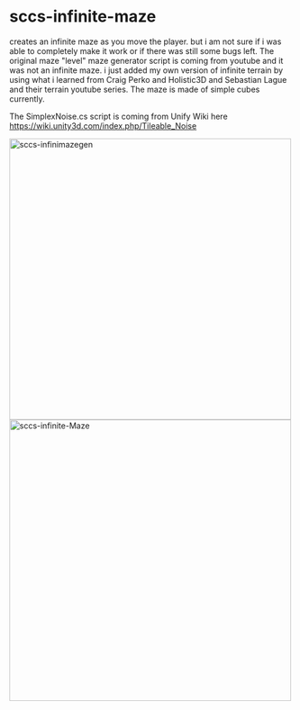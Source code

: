 # sccs-infinite-maze

creates an infinite maze as you move the player. but i am not sure if i was able to completely make it work or if there was still some bugs left. The original maze "level" maze generator script is coming from youtube and it was not an infinite maze. i just added my own version of infinite terrain by using what i learned from Craig Perko and Holistic3D and Sebastian Lague and their terrain youtube series. The maze is made of simple cubes currently. 

The SimplexNoise.cs script is coming from Unify Wiki here https://wiki.unity3d.com/index.php/Tileable_Noise

<img width=500 src="https://i.ibb.co/mHfwnD1/sccs-infinimazegen.gif" alt="sccs-infinimazegen" border="0">
<img width=500 src="https://i.ibb.co/PYVDJGZ/sccs-infinite-Maze.png" alt="sccs-infinite-Maze" border="0">
